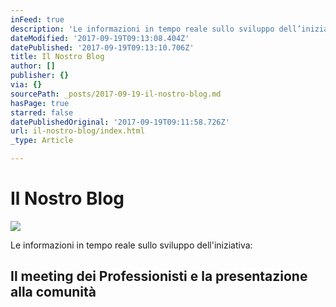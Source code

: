```yaml
---
inFeed: true
description: 'Le informazioni in tempo reale sullo sviluppo dell’iniziativa:'
dateModified: '2017-09-19T09:13:08.404Z'
datePublished: '2017-09-19T09:13:10.706Z'
title: Il Nostro Blog
author: []
publisher: {}
via: {}
sourcePath: _posts/2017-09-19-il-nostro-blog.md
hasPage: true
starred: false
datePublishedOriginal: '2017-09-19T09:11:58.726Z'
url: il-nostro-blog/index.html
_type: Article

---
```

# Il Nostro Blog
![](https://the-grid-user-content.s3-us-west-2.amazonaws.com/ec211a49-7274-4944-8766-011c7768b8de.gif)

Le informazioni in tempo reale sullo sviluppo dell'iniziativa:

## Il meeting dei Professionisti e la presentazione alla comunità